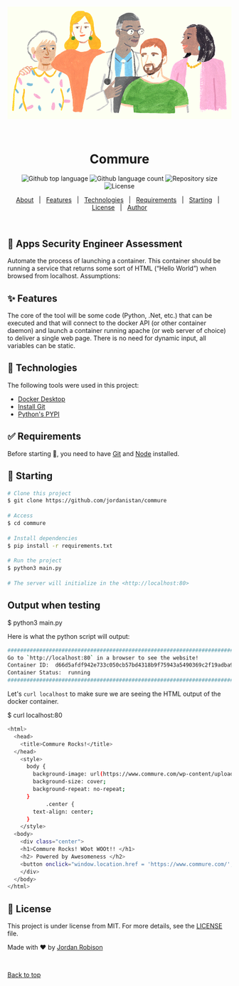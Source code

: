 <div align="center" id="top"> 
  <img src="./Hero-Image.png" alt="Commure" />

  &#xa0;

  <!-- <a href="https://commure.netlify.app">Demo</a> -->
</div>

<h1 align="center">Commure</h1>

<p align="center">
  <img alt="Github top language" src="https://img.shields.io/github/languages/top/jordanistan/commure?color=56BEB8">

  <img alt="Github language count" src="https://img.shields.io/github/languages/count/jordanistan/commure?color=56BEB8">

  <img alt="Repository size" src="https://img.shields.io/github/repo-size/jordanistan/commure?color=56BEB8">

  <img alt="License" src="https://img.shields.io/github/license/jordanistan/commure?color=56BEB8">

  <!-- <img alt="Github issues" src="https://img.shields.io/github/issues/jordanistan/commure?color=56BEB8" /> -->

  <!-- <img alt="Github forks" src="https://img.shields.io/github/forks/jordanistan/commure?color=56BEB8" /> -->

  <!-- <img alt="Github stars" src="https://img.shields.io/github/stars/jordanistan/commure?color=56BEB8" /> -->
</p>

<!-- Status -->

<!-- <h4 align="center"> 
	🚧  Commure 🚀 Under construction...  🚧
</h4> 

<hr> -->

<p align="center">
  <a href="#dart-about">About</a> &#xa0; | &#xa0; 
  <a href="#sparkles-features">Features</a> &#xa0; | &#xa0;
  <a href="#rocket-technologies">Technologies</a> &#xa0; | &#xa0;
  <a href="#white_check_mark-requirements">Requirements</a> &#xa0; | &#xa0;
  <a href="#checkered_flag-starting">Starting</a> &#xa0; | &#xa0;
  <a href="#memo-license">License</a> &#xa0; | &#xa0;
  <a href="https://github.com/jordanistan" target="_blank">Author</a>
</p>

<br>

## :dart: Apps Security Engineer Assessment ##

Automate the process of launching a container. This container should be running a service that
returns some sort of HTML (“Hello World”) when browsed from localhost.
Assumptions:



## :sparkles: Features ##

The core of the tool will be some code (Python, .Net, etc.) that can be executed and that will
connect to the docker API (or other container daemon) and launch a container running apache
(or web server of choice) to deliver a single web page. There is no need for dynamic input, all
variables can be static.

## :rocket: Technologies ##

The following tools were used in this project:

- [Docker Desktop](https://www.docker.com/products/docker-desktop/)
- [Install Git](https://git-scm.com/book/en/v2/Getting-Started-Installing-Git)
- [Python's PYPI](https://pypi.org/project/docker/)

## :white_check_mark: Requirements ##

Before starting :checkered_flag:, you need to have [Git](https://git-scm.com) and [Node](https://nodejs.org/en/) installed.

## :checkered_flag: Starting ##

```bash
# Clone this project
$ git clone https://github.com/jordanistan/commure

# Access
$ cd commure

# Install dependencies
$ pip install -r requirements.txt

# Run the project
$ python3 main.py  

# The server will initialize in the <http://localhost:80>
```
## Output when testing 


$ python3 main.py
 
 Here is what the python script will output:

 ```bash
#############################################################################################################/n
Go to `http://localhost:80` in a browser to see the website!
Container ID:  d66d5afdf942e733c050cb57bd4318b9f75943a5490369c2f19adba9ea63e803
Container Status:  running
#############################################################################################################
```
Let's `curl localhost` to make sure we are seeing the HTML output of the docker container. 

$ curl localhost:80

```bash
<html>
  <head>
    <title>Commure Rocks!</title> 
  </head>
    <style>
      body {
        background-image: url(https://www.commure.com/wp-content/uploads/2022/10/Hero-Image.png);
        background-size: cover;
        background-repeat: no-repeat;
      }
            .center {
        text-align: center;
      }
    </style>
  <body>
    <div class="center">
    <h1>Commure Rocks! WOot WOOt!! </h1>
    <h2> Powered by Awesomeness </h2>
    <button onclick="window.location.href = 'https://www.commure.com/';">Want to know more? Click Me</button>
    </div>
  </body>
</html>
```
## :memo: License ##

This project is under license from MIT. For more details, see the [LICENSE](LICENSE.md) file.


Made with :heart: by <a href="https://github.com/jordanistan" target="_blank">Jordan Robison</a>

&#xa0;

<a href="#top">Back to top</a>
